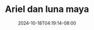 --- 
title: "Ariel dan luna maya"
description: "video  video bokep Ariel dan luna maya simontok full vidio  "
date: 2024-10-18T04:19:14-08:00
file_code: "41sj3drfz46a"
draft: false
cover: "yu9h8a832pmm8hro.jpg"
tags: ["Ariel", "dan", "luna", "maya", "bokep-indo", "bokep-viral", "bokep-ig"]
length: 158
fld_id: "1483161"
foldername: "Artis ternama id telegram"
categories: ["Artis ternama id telegram"]
views: 0
---